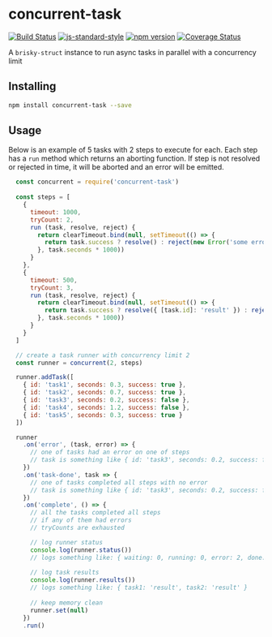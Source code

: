 # concurrent-task

[![Build Status](https://travis-ci.org/vigour-io/concurrent-task.svg?branch=master)](https://travis-ci.org/vigour-io/concurrent-task)
[![js-standard-style](https://img.shields.io/badge/code%20style-standard-brightgreen.svg)](http://standardjs.com/)
[![npm version](https://badge.fury.io/js/concurrent-task.svg)](https://badge.fury.io/js/concurrent-task)
[![Coverage Status](https://coveralls.io/repos/github/vigour-io/concurrent-task/badge.svg?branch=master)](https://coveralls.io/github/vigour-io/concurrent-task?branch=master)

A `brisky-struct` instance to run async tasks in parallel with a concurrency limit

## Installing

```bash
npm install concurrent-task --save
```

## Usage

Below is an example of 5 tasks with 2 steps to execute for each. Each step has a `run` method which returns an aborting function. If step is not resolved or rejected in time, it will be aborted and an error will be emitted.

```js
  const concurrent = require('concurrent-task')
  
  const steps = [
    {
      timeout: 1000,
      tryCount: 2,
      run (task, resolve, reject) {
        return clearTimeout.bind(null, setTimeout(() => {
          return task.success ? resolve() : reject(new Error('some error'))
        }, task.seconds * 1000))
      }
    },
    {
      timeout: 500,
      tryCount: 3,
      run (task, resolve, reject) {
        return clearTimeout.bind(null, setTimeout(() => {
          return task.success ? resolve({ [task.id]: 'result' }) : reject(new Error('some error'))
        }, task.seconds * 1000))
      }
    }
  ]

  // create a task runner with concurrency limit 2
  const runner = concurrent(2, steps)

  runner.addTask([
    { id: 'task1', seconds: 0.3, success: true },
    { id: 'task2', seconds: 0.7, success: true },
    { id: 'task3', seconds: 0.2, success: false },
    { id: 'task4', seconds: 1.2, success: false },
    { id: 'task5', seconds: 0.3, success: true }
  ])

  runner
    .on('error', (task, error) => {
      // one of tasks had an error on one of steps
      // task is something like { id: 'task3', seconds: 0.2, success: false }
    })
    .on('task-done', task => {
      // one of tasks completed all steps with no error
      // task is something like { id: 'task3', seconds: 0.2, success: false }
    })
    .on('complete', () => {
      // all the tasks completed all steps
      // if any of them had errors
      // tryCounts are exhausted

      // log runner status
      console.log(runner.status())
      // logs something like: { waiting: 0, running: 0, error: 2, done: 3 }
      
      // log task results
      console.log(runner.results())
      // logs something like: { task1: 'result', task2: 'result' }
      
      // keep memory clean
      runner.set(null)
    })
    .run()
```
